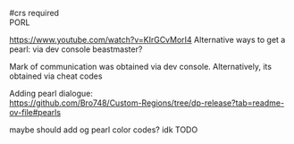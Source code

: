 #crs required  
PORL

https://www.youtube.com/watch?v=KIrGCvMorI4
Alternative ways to get a pearl:
via dev console
beastmaster? 

Mark of communication was obtained via dev console. Alternatively, its obtained via cheat codes

Adding pearl dialogue:   
https://github.com/Bro748/Custom-Regions/tree/dp-release?tab=readme-ov-file#pearls

maybe should add og pearl color codes? idk TODO